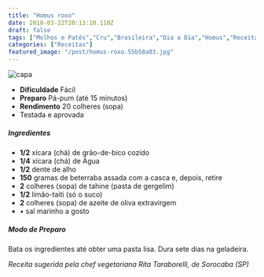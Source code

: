 ```yaml
---
title: "Homus roxo"
date: 2018-03-22T20:13:10.110Z
draft: false
tags: ["Molhos e Patês","Cru","Brasileira","Dia a Dia","Homus","Receitas","Receitas rápidas","Receitas simples e fáceis"]
categories: ["Receitas"]
featured_image: "/post/homus-roxo.55b58a03.jpg"
---
```


![capa](/post/homus-roxo.55b58a03.jpg)

*   **Dificuldade** Fácil
*   **Preparo** Pá-pum (até 15 minutos)
*   **Rendimento** 20 colheres (sopa)
*   Testada e aprovada
    

##### Ingredientes

*   **1/2** xícara (chá) de grão-de-bico cozido
*   **1/4** xícara (chá) de Água
*   **1/2** dente de alho
*   **150** gramas de beterraba assada com a casca e, depois, retire
*   **2** colheres (sopa) de tahine (pasta de gergelim)
*   **1/2** limão-taiti (só o suco)
*   **2** colheres (sopa) de azeite de oliva extravirgem
*   • sal marinho a gosto

##### Modo de Preparo

Bata os ingredientes até obter uma pasta lisa. Dura sete dias na geladeira.

_Receita sugerida pela chef vegetariana Rita Taraborelli, de Sorocaba (SP)_

